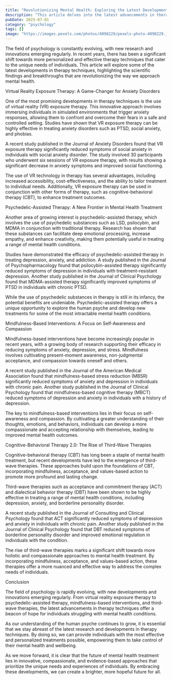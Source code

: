 ```yaml
---
title: "Revolutionizing Mental Health: Exploring the Latest Developments in Therapy Techniques"
description: "This article delves into the latest advancements in therapy techniques, highlighting recent scientific findings and innovations that are transforming the field of mental health. From virtual reality exposure therapy to the emergence of psychedelic-assisted therapy, we explore the cutting-edge approaches that are redefining the way we approach mental wellness."
pubDate: 2025-07-01
category: "psychology"
tags: []
image: "https://images.pexels.com/photos/4098229/pexels-photo-4098229.jpeg?auto=compress&cs=tinysrgb&h=650&w=940"
---
```


The field of psychology is constantly evolving, with new research and innovations emerging regularly. In recent years, there has been a significant shift towards more personalized and effective therapy techniques that cater to the unique needs of individuals. This article will explore some of the latest developments in therapy techniques, highlighting the scientific findings and breakthroughs that are revolutionizing the way we approach mental health.

Virtual Reality Exposure Therapy: A Game-Changer for Anxiety Disorders

One of the most promising developments in therapy techniques is the use of virtual reality (VR) exposure therapy. This innovative approach involves immersing individuals in simulated environments that trigger anxiety responses, allowing them to confront and overcome their fears in a safe and controlled setting. Studies have shown that VR exposure therapy can be highly effective in treating anxiety disorders such as PTSD, social anxiety, and phobias.

A recent study published in the Journal of Anxiety Disorders found that VR exposure therapy significantly reduced symptoms of social anxiety in individuals with social anxiety disorder. The study involved 30 participants who underwent six sessions of VR exposure therapy, with results showing a significant decrease in anxiety symptoms and improved social functioning.

The use of VR technology in therapy has several advantages, including increased accessibility, cost-effectiveness, and the ability to tailor treatment to individual needs. Additionally, VR exposure therapy can be used in conjunction with other forms of therapy, such as cognitive-behavioral therapy (CBT), to enhance treatment outcomes.

Psychedelic-Assisted Therapy: A New Frontier in Mental Health Treatment

Another area of growing interest is psychedelic-assisted therapy, which involves the use of psychedelic substances such as LSD, psilocybin, and MDMA in conjunction with traditional therapy. Research has shown that these substances can facilitate deep emotional processing, increase empathy, and enhance creativity, making them potentially useful in treating a range of mental health conditions.

Studies have demonstrated the efficacy of psychedelic-assisted therapy in treating depression, anxiety, and addiction. A study published in the Journal of Psychopharmacology found that psilocybin-assisted therapy significantly reduced symptoms of depression in individuals with treatment-resistant depression. Another study published in the Journal of Clinical Psychology found that MDMA-assisted therapy significantly improved symptoms of PTSD in individuals with chronic PTSD.

While the use of psychedelic substances in therapy is still in its infancy, the potential benefits are undeniable. Psychedelic-assisted therapy offers a unique opportunity to explore the human psyche and develop new treatments for some of the most intractable mental health conditions.

Mindfulness-Based Interventions: A Focus on Self-Awareness and Compassion

Mindfulness-based interventions have become increasingly popular in recent years, with a growing body of research supporting their efficacy in reducing symptoms of anxiety, depression, and stress. Mindfulness involves cultivating present-moment awareness, non-judgmental acceptance, and compassion towards oneself and others.

A recent study published in the Journal of the American Medical Association found that mindfulness-based stress reduction (MBSR) significantly reduced symptoms of anxiety and depression in individuals with chronic pain. Another study published in the Journal of Clinical Psychology found that mindfulness-based cognitive therapy (MBCT) reduced symptoms of depression and anxiety in individuals with a history of depression.

The key to mindfulness-based interventions lies in their focus on self-awareness and compassion. By cultivating a greater understanding of their thoughts, emotions, and behaviors, individuals can develop a more compassionate and accepting relationship with themselves, leading to improved mental health outcomes.

Cognitive-Behavioral Therapy 2.0: The Rise of Third-Wave Therapies

Cognitive-behavioral therapy (CBT) has long been a staple of mental health treatment, but recent developments have led to the emergence of third-wave therapies. These approaches build upon the foundations of CBT, incorporating mindfulness, acceptance, and values-based action to promote more profound and lasting change.

Third-wave therapies such as acceptance and commitment therapy (ACT) and dialectical behavior therapy (DBT) have been shown to be highly effective in treating a range of mental health conditions, including depression, anxiety, and borderline personality disorder.

A recent study published in the Journal of Consulting and Clinical Psychology found that ACT significantly reduced symptoms of depression and anxiety in individuals with chronic pain. Another study published in the Journal of Clinical Psychology found that DBT reduced symptoms of borderline personality disorder and improved emotional regulation in individuals with the condition.

The rise of third-wave therapies marks a significant shift towards more holistic and compassionate approaches to mental health treatment. By incorporating mindfulness, acceptance, and values-based action, these therapies offer a more nuanced and effective way to address the complex needs of individuals.

Conclusion

The field of psychology is rapidly evolving, with new developments and innovations emerging regularly. From virtual reality exposure therapy to psychedelic-assisted therapy, mindfulness-based interventions, and third-wave therapies, the latest advancements in therapy techniques offer a beacon of hope for individuals struggling with mental health conditions.

As our understanding of the human psyche continues to grow, it is essential that we stay abreast of the latest research and developments in therapy techniques. By doing so, we can provide individuals with the most effective and personalized treatments possible, empowering them to take control of their mental health and wellbeing.

As we move forward, it is clear that the future of mental health treatment lies in innovative, compassionate, and evidence-based approaches that prioritize the unique needs and experiences of individuals. By embracing these developments, we can create a brighter, more hopeful future for all.